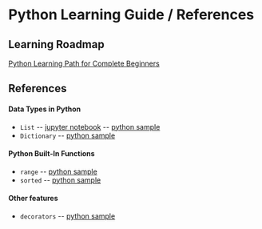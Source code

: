 # Python Learning Guide / References

## Learning Roadmap

[Python Learning Path for Complete Beginners](python_learning_path.md)


## References

#### Data Types in Python

- `List` -- [jupyter notebook](quickReference/list.ipynb) -- [python sample](quickReference/list.py)
- `Dictionary`  -- [python sample](quickReference/dictionary.py)

#### Python Built-In Functions

- `range` -- [python sample](quickReference/range.py)
- `sorted` -- [python sample](quickReference/sorted.py)


#### Other features

- `decorators` -- [python sample](quickReference/decorators.py)
